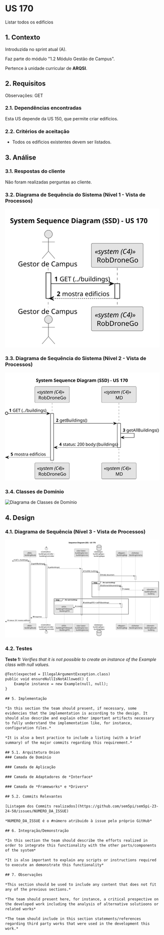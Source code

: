# US 170

Listar todos os edifícios

## 1. Contexto

Introduzida no sprint atual (A).

Faz parte do módulo "1.2 Módulo Gestão de Campus".

Pertence à unidade curricular de **ARQSI**.

## 2. Requisitos

Observações: GET

### 2.1. Dependências encontradas

Esta US depende da US 150, que permite criar edificios.

### 2.2. Critérios de aceitação

* Todos os edificios existentes devem ser listados.

## 3. Análise

### 3.1. Respostas do cliente

Não foram realizadas perguntas ao cliente.

### 3.2. Diagrama de Sequência do Sistema (Nível 1 - Vista de Processos)

![Diagrama de Sequência do Sistema](SVG/system-sequence-diagram.svg)

### 3.3. Diagrama de Sequência do Sistema (Nível 2 - Vista de Processos)

![Diagrama de Sequência do Sistema](SVG/system-sequence-diagram2.svg)

### 3.4. Classes de Domínio

![Diagrama de Classes de Domínio](SVG/domain-classes.svg)

## 4. Design

### 4.1. Diagrama de Sequência (Nível 3 - Vista de Processos)

![Diagrama de Sequência](SVG/sequence-diagram3.svg)

### 4.2. Testes

**Teste 1:** *Verifies that it is not possible to create an instance of the Example class with null values.*

```
@Test(expected = IllegalArgumentException.class)
public void ensureNullIsNotAllowed() {
	Example instance = new Example(null, null);
}

## 5. Implementação

*In this section the team should present, if necessary, some evidencies that the implementation is according to the design. It should also describe and explain other important artifacts necessary to fully understand the implementation like, for instance, configuration files.*

*It is also a best practice to include a listing (with a brief summary) of the major commits regarding this requirement.*

## 5.1. Arquitetura Onion
### Camada de Domínio

### Camada de Aplicação

### Camada de Adaptadores de *Interface*

### Camada de *Frameworks* e *Drivers*

## 5.2. Commits Relevantes

[Listagem dos Commits realizados](https://github.com/sem5pi/sem5pi-23-24-50/issues/NUMERO_DA_ISSUE)

*NUMERO_DA_ISSUE é o #número atribuido à issue pelo próprio GitHub*

## 6. Integração/Demonstração

*In this section the team should describe the efforts realized in order to integrate this functionality with the other parts/components of the system*

*It is also important to explain any scripts or instructions required to execute an demonstrate this functionality*

## 7. Observações

*This section should be used to include any content that does not fit any of the previous sections.*

*The team should present here, for instance, a critical prespective on the developed work including the analysis of alternative solutioons or related works*

*The team should include in this section statements/references regarding third party works that were used in the development this work.*